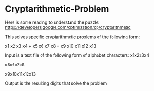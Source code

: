 # Cryptarithmetic-Problem

Here is some reading to understand the puzzle: https://developers.google.com/optimization/cp/cryptarithmetic

This solves specific cryptarithmetic problems of the following form:

  x1 x2 x3 x4
\+ x5 x6 x7 x8
= x9 x10 x11 x12 x13

Input is a text file of the following form of alphabet characters:
x1x2x3x4

x5x6x7x8

x9x10x11x12x13

Output is the resulting digits that solve the problem
